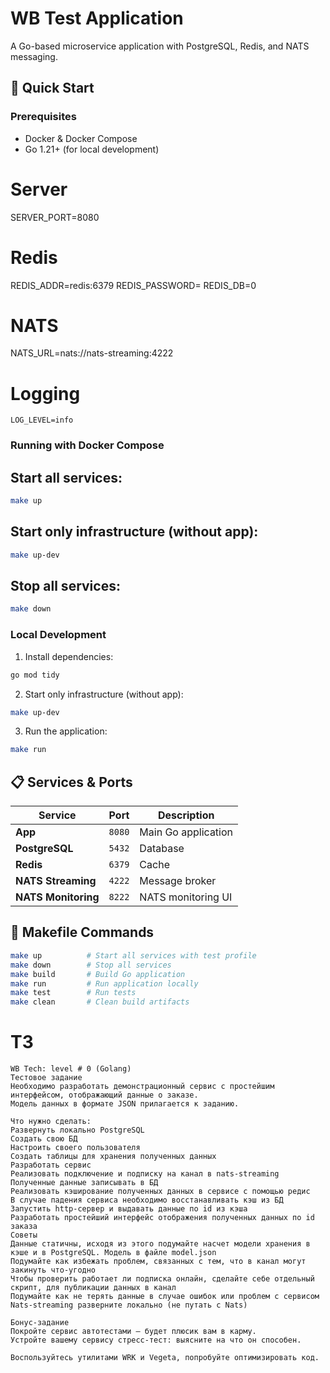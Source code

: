 # WB Test Application

A Go-based microservice application with PostgreSQL, Redis, and NATS messaging.

## 🚀 Quick Start

### Prerequisites
- Docker & Docker Compose
- Go 1.21+ (for local development)


# Server
SERVER_PORT=8080

# Redis
REDIS_ADDR=redis:6379
REDIS_PASSWORD=
REDIS_DB=0

# NATS
NATS_URL=nats://nats-streaming:4222

# Logging
```
LOG_LEVEL=info
```

### Running with Docker Compose

## Start all services:
```bash
make up
```

## Start only infrastructure (without app):
```bash
make up-dev
```

## Stop all services:
```bash
make down
```

### Local Development

1. Install dependencies:
```bash
go mod tidy
```

2. Start only infrastructure (without app):
```bash
make up-dev
```

3. Run the application:
```bash
make run
```

## 📋 Services & Ports

| Service | Port | Description |
|---------|------|-------------|
| **App** | `8080` | Main Go application |
| **PostgreSQL** | `5432` | Database |
| **Redis** | `6379` | Cache |
| **NATS Streaming** | `4222` | Message broker |
| **NATS Monitoring** | `8222` | NATS monitoring UI |



## 📝 Makefile Commands

```bash
make up          # Start all services with test profile
make down        # Stop all services
make build       # Build Go application
make run         # Run application locally
make test        # Run tests
make clean       # Clean build artifacts
```


# ТЗ
```
WB Tech: level # 0 (Golang)		 	 	
Тестовое задание
Необходимо разработать демонстрационный сервис с простейшим интерфейсом, отображающий данные о заказе. 
Модель данных в формате JSON прилагается к заданию.	
				
Что нужно сделать:
Развернуть локально PostgreSQL
Создать свою БД
Настроить своего пользователя
Создать таблицы для хранения полученных данных
Разработать сервис
Реализовать подключение и подписку на канал в nats-streaming
Полученные данные записывать в БД
Реализовать кэширование полученных данных в сервисе с помощью редис
В случае падения сервиса необходимо восстанавливать кэш из БД
Запустить http-сервер и выдавать данные по id из кэша
Разработать простейший интерфейс отображения полученных данных по id заказа
Советы				
Данные статичны, исходя из этого подумайте насчет модели хранения в кэше и в PostgreSQL. Модель в файле model.json
Подумайте как избежать проблем, связанных с тем, что в канал могут закинуть что-угодно
Чтобы проверить работает ли подписка онлайн, сделайте себе отдельный скрипт, для публикации данных в канал
Подумайте как не терять данные в случае ошибок или проблем с сервисом
Nats-streaming разверните локально (не путать с Nats)
						
Бонус-задание						
Покройте сервис автотестами — будет плюсик вам в карму.
Устройте вашему сервису стресс-тест: выясните на что он способен.
						
Воспользуйтесь утилитами WRK и Vegeta, попробуйте оптимизировать код.
```



